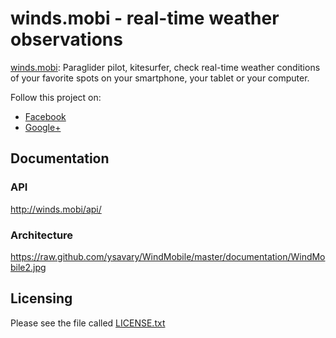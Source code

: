winds.mobi - real-time weather observations
===========================================

[winds.mobi](http://winds.mobi): Paraglider pilot, kitesurfer, check real-time weather conditions of your favorite spots on your smartphone, your tablet or your computer.

Follow this project on:
- [Facebook](https://www.facebook.com/WindsMobi/)
- [Google+](https://www.google.com/+WindsMobi_fr/)

Documentation
-------------

### API

http://winds.mobi/api/

### Architecture

https://raw.github.com/ysavary/WindMobile/master/documentation/WindMobile2.jpg

Licensing
---------

Please see the file called [LICENSE.txt](https://github.com/ysavary/WindMobile/blob/master/LICENSE.txt)
